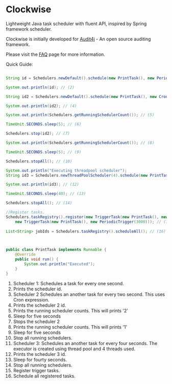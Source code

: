 # Clockwise
Lightweight Java task scheduler with fluent API, inspired by Spring framework scheduler.

Clockwise is initially developed for [Audit4j](http://audit4j.org) - An open source auditing framework.

Please visit the [FAQ](https://github.com/janithb/Clockwise/wiki/FAQ) page for more information.

Quick Guide:

```java

String id = Schedulers.newDefault().schedule(new PrintTask(), new PeriodicTrigger(1000)); // (1)

System.out.println(id); // (2)

String id2 = Schedulers.newDefault().schedule(new PrintTask(), new CronTrigger("0/2 * * * * *")); // (3)

System.out.println(id2); // (4)

System.out.println(Schedulers.getRunningSchedulerCount()); // (5)

TimeUnit.SECONDS.sleep(5); // (6)

Schedulers.stop(id2); // (7)

System.out.println(Schedulers.getRunningSchedulerCount()); // (8)

TimeUnit.SECONDS.sleep(5); // (9)

Schedulers.stopAll(); // (10)

System.out.println("Executing threadpool scheduler");
String id3 = Schedulers.newThreadPoolScheduler(4).schedule(new PrintTask(), new PeriodicTrigger(4000)); // (11)

System.out.println(id3); // (12)

TimeUnit.SECONDS.sleep(40); // (13)

Schedulers.stopAll(); // (14)

//Registor tasks.
Schedulers.taskRegistry().registor(new TriggerTask(new PrintTask(), new PeriodicTrigger(1000))).registor(
    new TriggerTask(new PrintTask(), new PeriodicTrigger(3000))); // (15)
        
List<String> jobIds = Schedulers.taskRegistry().scheduleAll(); // (16)
        


public class PrintTask implements Runnable {
    @Override
    public void run() {
        System.out.println("Executed");
    }
}

```

1. Scheduler 1: Schedules a task for every one second.
2. Prints the scheduler id.
3. Scheduler 2 Schedules an another task for every two second. This uses Cron expression.
4. Prints the scheduler 2 id.
5. Prints the running scheduler counts. This will prints '2'
6. Sleep for five seconds
7. Stops the scheduler 2
8. Prints the running scheduler counts. This will prints '1'
9. Sleep for five seconds
10. Stop all running schedulers.
11. Scheduler 3: Schedules an another task for every four seconds. The executor is created using thread pool and 4 threads used.
12. Prints the scheduler 3 id.
13. Sleep for fourty seconds.
14. Stop all running schedulers.
15. Register trigger tasks.
16. Schedule all registered tasks.
